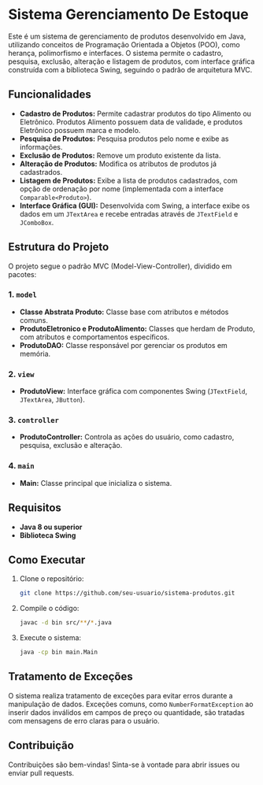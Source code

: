 # Sistema Gerenciamento De Estoque

Este é um sistema de gerenciamento de produtos desenvolvido em Java, utilizando conceitos de Programação Orientada a Objetos (POO), como herança, polimorfismo e interfaces. O sistema permite o cadastro, pesquisa, exclusão, alteração e listagem de produtos, com interface gráfica construída com a biblioteca Swing, seguindo o padrão de arquitetura MVC.

## Funcionalidades

- **Cadastro de Produtos:** Permite cadastrar produtos do tipo Alimento ou Eletrônico. Produtos Alimento possuem data de validade, e produtos Eletrônico possuem marca e modelo.
- **Pesquisa de Produtos:** Pesquisa produtos pelo nome e exibe as informações.
- **Exclusão de Produtos:** Remove um produto existente da lista.
- **Alteração de Produtos:** Modifica os atributos de produtos já cadastrados.
- **Listagem de Produtos:** Exibe a lista de produtos cadastrados, com opção de ordenação por nome (implementada com a interface `Comparable<Produto>`).
- **Interface Gráfica (GUI):** Desenvolvida com Swing, a interface exibe os dados em um `JTextArea` e recebe entradas através de `JTextField` e `JComboBox`.

## Estrutura do Projeto

O projeto segue o padrão MVC (Model-View-Controller), dividido em pacotes:

### 1. `model`
- **Classe Abstrata Produto:** Classe base com atributos e métodos comuns.
- **ProdutoEletronico e ProdutoAlimento:** Classes que herdam de Produto, com atributos e comportamentos específicos.
- **ProdutoDAO:** Classe responsável por gerenciar os produtos em memória.

### 2. `view`
- **ProdutoView:** Interface gráfica com componentes Swing (`JTextField`, `JTextArea`, `JButton`).

### 3. `controller`
- **ProdutoController:** Controla as ações do usuário, como cadastro, pesquisa, exclusão e alteração.

### 4. `main`
- **Main:** Classe principal que inicializa o sistema.

## Requisitos

- **Java 8 ou superior**
- **Biblioteca Swing**

## Como Executar

1. Clone o repositório:
   ```bash
   git clone https://github.com/seu-usuario/sistema-produtos.git
   ```
2. Compile o código:
   ```bash
   javac -d bin src/**/*.java
   ```
3. Execute o sistema:
   ```bash
   java -cp bin main.Main
   ```

## Tratamento de Exceções

O sistema realiza tratamento de exceções para evitar erros durante a manipulação de dados. Exceções comuns, como `NumberFormatException` ao inserir dados inválidos em campos de preço ou quantidade, são tratadas com mensagens de erro claras para o usuário.

## Contribuição

Contribuições são bem-vindas! Sinta-se à vontade para abrir issues ou enviar pull requests.

